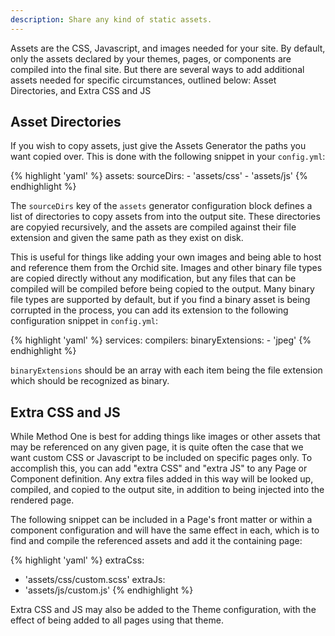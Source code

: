 ```yaml
---
description: Share any kind of static assets.
---
```


Assets are the CSS, Javascript, and images needed for your site. By default, only the assets declared by your themes, 
pages, or components are compiled into the final site. But there are several ways to add additional assets needed for 
specific circumstances, outlined below: Asset Directories, and Extra CSS and JS

## Asset Directories

If you wish to copy assets, just give the Assets Generator the paths you want copied over. This is done with the 
following snippet in your `config.yml`:

{% highlight 'yaml' %}
assets:
  sourceDirs: 
    - 'assets/css'
    - 'assets/js'
{% endhighlight %}

The `sourceDirs` key of the `assets` generator configuration block defines a list of directories to copy assets from 
into the output site. These directories are copyied recursively, and the assets are compiled against their file 
extension and given the same path as they exist on disk. 

This is useful for things like adding your own images and being able to host and reference them from the Orchid site. 
Images and other binary file types are copied directly without any modification, but any files that can be compiled will
be compiled before being copied to the output. Many binary file types are supported by default, but if you find a binary
asset is being corrupted in the process, you can add its extension to the following configuration snippet in 
`config.yml`:

{% highlight 'yaml' %}
services:
  compilers: 
    binaryExtensions: 
      - 'jpeg'
{% endhighlight %}


`binaryExtensions` should be an array with each item being the file extension which should be recognized as binary.

## Extra CSS and JS

While Method One is best for adding things like images or other assets that may be referenced on any given page, it is
quite often the case that we want custom CSS or Javascript to be included on specific pages only. To accomplish this, 
you can add "extra CSS" and "extra JS" to any Page or Component definition. Any extra files added in this way will be 
looked up, compiled, and copied to the output site, in addition to being injected into the rendered page. 

The following snippet can be included in a Page's front matter or within a component configuration and will have the 
same effect in each, which is to find and compile the referenced assets and add it the containing page:

{% highlight 'yaml' %}
extraCss:
  - 'assets/css/custom.scss'
extraJs:
  - 'assets/js/custom.js'
{% endhighlight %}


Extra CSS and JS may also be added to the Theme configuration, with the effect of being added to all pages using that 
theme.
